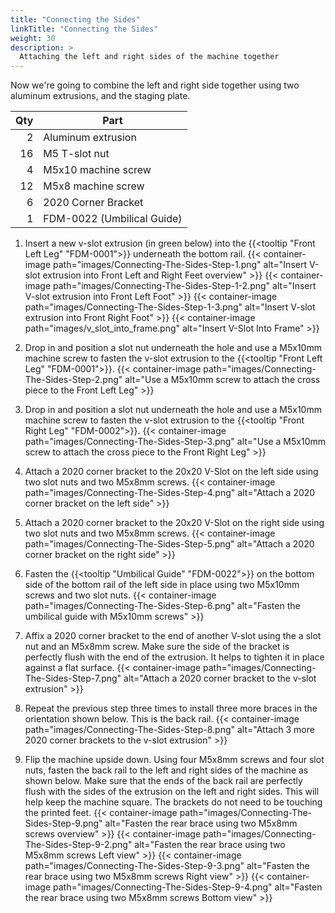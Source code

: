 ```yaml
---
title: "Connecting the Sides"
linkTitle: "Connecting the Sides"
weight: 30
description: >
  Attaching the left and right sides of the machine together 
---
```


Now we're going to combine the left and right side together using two aluminum extrusions, and the staging plate.

| Qty | Part                       |
|----:|----------------------------|
|   2 | Aluminum extrusion         |
|  16 | M5 T-slot nut              |
|   4 | M5x10 machine screw        |
|  12 | M5x8 machine screw         |
|   6 | 2020 Corner Bracket        |
|   1 | FDM-0022 (Umbilical Guide) |

1. Insert a new v-slot extrusion (in green below) into the {{<tooltip "Front Left Leg" "FDM-0001">}} underneath the bottom rail.
  {{< container-image path="images/Connecting-The-Sides-Step-1.png" alt="Insert V-slot extrusion into Front Left and Right Feet overview" >}}
  {{< container-image path="images/Connecting-The-Sides-Step-1-2.png" alt="Insert V-slot extrusion into Front Left Foot" >}}
  {{< container-image path="images/Connecting-The-Sides-Step-1-3.png" alt="Insert V-slot extrusion into Front Right Foot" >}}
  {{< container-image path="images/v_slot_into_frame.png" alt="Insert V-Slot Into Frame" >}}

2. Drop in and position a slot nut underneath the hole and use a M5x10mm machine screw to fasten the v-slot extrusion to the {{<tooltip "Front Left Leg" "FDM-0001">}}.
  {{< container-image path="images/Connecting-The-Sides-Step-2.png" alt="Use a M5x10mm screw to attach the cross piece to the Front Left Leg" >}}

3. Drop in and position a slot nut underneath the hole and use a M5x10mm machine screw to fasten the v-slot extrusion to the {{<tooltip "Front Right Leg" "FDM-0002">}}.
  {{< container-image path="images/Connecting-The-Sides-Step-3.png" alt="Use a M5x10mm screw to attach the cross piece to the Front Right Leg" >}}

4. Attach a 2020 corner bracket to the 20x20 V-Slot on the left side using two slot nuts and two M5x8mm screws.
  {{< container-image path="images/Connecting-The-Sides-Step-4.png" alt="Attach a 2020 corner bracket on the left side" >}}

5. Attach a 2020 corner bracket to the 20x20 V-Slot on the right side using two slot nuts and two M5x8mm screws.
  {{< container-image path="images/Connecting-The-Sides-Step-5.png" alt="Attach a 2020 corner bracket on the right side" >}}

6. Fasten the {{<tooltip "Umbilical Guide" "FDM-0022">}} on the bottom side of the bottom rail of the left side in place using two M5x10mm screws and two slot nuts.
  {{< container-image path="images/Connecting-The-Sides-Step-6.png" alt="Fasten the umbilical guide with M5x10mm screws" >}}

7. Affix a 2020 corner bracket to the end of another V-slot using the a slot nut and an M5x8mm screw. Make sure the side of the bracket is perfectly flush with the end of the extrusion. It helps to tighten it in place against a flat surface.
  {{< container-image path="images/Connecting-The-Sides-Step-7.png" alt="Attach a 2020 corner bracket to the v-slot extrusion" >}}

8. Repeat the previous step three times to install three more braces in the orientation shown below. This is the back rail.
  {{< container-image path="images/Connecting-The-Sides-Step-8.png" alt="Attach 3 more 2020 corner brackets to the v-slot extrusion" >}}

9. Flip the machine upside down. Using four M5x8mm screws and four slot nuts, fasten the back rail to the left and right sides of the machine as shown below. Make sure that the ends of the back rail are perfectly flush with the sides of the extrusion on the left and right sides. This will help keep the machine square. The brackets do not need to be touching the printed feet.
  {{< container-image path="images/Connecting-The-Sides-Step-9.png" alt="Fasten the rear brace using two M5x8mm screws overview" >}}
  {{< container-image path="images/Connecting-The-Sides-Step-9-2.png" alt="Fasten the rear brace using two M5x8mm screws Left view" >}}
  {{< container-image path="images/Connecting-The-Sides-Step-9-3.png" alt="Fasten the rear brace using two M5x8mm screws Right view" >}}
  {{< container-image path="images/Connecting-The-Sides-Step-9-4.png" alt="Fasten the rear brace using two M5x8mm screws Bottom view" >}}
